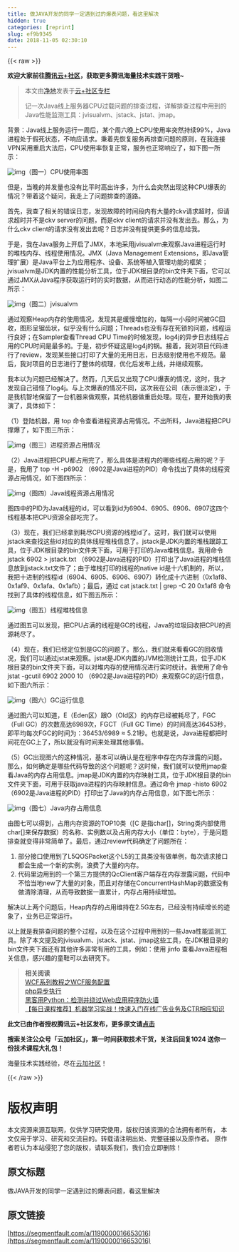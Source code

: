 ```yaml
---
title: 做JAVA开发的同学一定遇到过的爆表问题，看这里解决
hidden: true
categories: [reprint]
slug: ef9b9345
date: 2018-11-05 02:30:10
---
```


{{< raw >}}
<p><strong>&#x6B22;&#x8FCE;&#x5927;&#x5BB6;&#x524D;&#x5F80;<a href="https://cloud.tencent.com/developer/?fromSource=waitui" rel="nofollow noreferrer" target="_blank">&#x817E;&#x8BAF;&#x4E91;+&#x793E;&#x533A;</a>&#xFF0C;&#x83B7;&#x53D6;&#x66F4;&#x591A;&#x817E;&#x8BAF;&#x6D77;&#x91CF;&#x6280;&#x672F;&#x5B9E;&#x8DF5;&#x5E72;&#x8D27;&#x54E6;~</strong></p><blockquote>&#x672C;&#x6587;&#x7531;<a href="https://cloud.tencent.com/developer/user/1126000?fromSource=waitui" rel="nofollow noreferrer" target="_blank">&#x51C0;&#x5730;</a>&#x53D1;&#x8868;&#x4E8E;<a href="https://cloud.tencent.com/developer/column/3994?fromSource=waitui" rel="nofollow noreferrer" target="_blank">&#x4E91;+&#x793E;&#x533A;&#x4E13;&#x680F;</a><p>&#x8BB0;&#x4E00;&#x6B21;Java&#x7EBF;&#x4E0A;&#x670D;&#x52A1;&#x5668;CPU&#x8FC7;&#x8F7D;&#x95EE;&#x9898;&#x7684;&#x6392;&#x67E5;&#x8FC7;&#x7A0B;&#xFF0C;&#x8BE6;&#x89E3;&#x6392;&#x67E5;&#x8FC7;&#x7A0B;&#x4E2D;&#x7528;&#x5230;&#x7684;Java&#x6027;&#x80FD;&#x76D1;&#x6D4B;&#x5DE5;&#x5177;&#xFF1A;jvisualvm&#x3001;jstack&#x3001;jstat&#x3001;jmap&#x3002;</p></blockquote><p>&#x80CC;&#x666F;&#xFF1A;Java&#x7EBF;&#x4E0A;&#x670D;&#x52A1;&#x8FD0;&#x884C;&#x4E00;&#x5468;&#x540E;&#xFF0C;&#x67D0;&#x4E2A;&#x5468;&#x516D;&#x665A;&#x4E0A;CPU&#x4F7F;&#x7528;&#x7387;&#x7A81;&#x7136;&#x6301;&#x7EED;99%&#xFF0C;Java&#x8FDB;&#x7A0B;&#x5904;&#x4E8E;&#x5047;&#x6B7B;&#x72B6;&#x6001;&#xFF0C;&#x4E0D;&#x54CD;&#x5E94;&#x8BF7;&#x6C42;&#x3002;&#x79C9;&#x7740;&#x5148;&#x6062;&#x590D;&#x670D;&#x52A1;&#x518D;&#x6392;&#x67E5;&#x95EE;&#x9898;&#x7684;&#x539F;&#x5219;&#xFF0C;&#x5728;&#x6211;&#x8FDE;&#x63A5;VPN&#x91C7;&#x7528;&#x91CD;&#x542F;&#x5927;&#x6CD5;&#x540E;&#xFF0C;CPU&#x4F7F;&#x7528;&#x7387;&#x6062;&#x590D;&#x6B63;&#x5E38;&#xFF0C;&#x670D;&#x52A1;&#x4E5F;&#x6B63;&#x5E38;&#x54CD;&#x5E94;&#x4E86;&#xFF0C;&#x5982;&#x4E0B;&#x56FE;&#x4E00;&#x6240;&#x793A;&#xFF1A;</p><p><span class="img-wrap"><img data-src="/img/remote/1460000016653019?w=1600&amp;h=520" src="https://static.alili.tech/img/remote/1460000016653019?w=1600&amp;h=520" alt="img" title="img" style="cursor:pointer;display:inline"></span>&#xFF08;&#x56FE;&#x4E00;&#xFF09;CPU&#x4F7F;&#x7528;&#x7387;&#x56FE;</p><p>&#x4F46;&#x662F;&#xFF0C;&#x5F53;&#x665A;&#x7684;&#x5E76;&#x53D1;&#x91CF;&#x4E5F;&#x6CA1;&#x6709;&#x6BD4;&#x5E73;&#x65F6;&#x9AD8;&#x51FA;&#x8BB8;&#x591A;&#xFF0C;&#x4E3A;&#x4EC0;&#x4E48;&#x4F1A;&#x7A81;&#x7136;&#x51FA;&#x73B0;&#x8FD9;&#x79CD;CPU&#x7206;&#x8868;&#x7684;&#x60C5;&#x51B5;&#xFF1F;&#x5E26;&#x7740;&#x8FD9;&#x4E2A;&#x7591;&#x95EE;&#xFF0C;&#x6211;&#x8D70;&#x4E0A;&#x4E86;&#x95EE;&#x9898;&#x6392;&#x67E5;&#x7684;&#x9053;&#x8DEF;&#x3002;</p><p>&#x9996;&#x5148;&#xFF0C;&#x6211;&#x67E5;&#x4E86;&#x76F8;&#x5173;&#x7684;&#x9519;&#x8BEF;&#x65E5;&#x5FD7;&#xFF0C;&#x53D1;&#x73B0;&#x6545;&#x969C;&#x7684;&#x65F6;&#x95F4;&#x6BB5;&#x5185;&#x6709;&#x5927;&#x91CF;&#x7684;ckv&#x8BF7;&#x6C42;&#x8D85;&#x65F6;&#xFF0C;&#x4F46;&#x8BF7;&#x6C42;&#x8D85;&#x65F6;&#x5E76;&#x4E0D;&#x662F;ckv server&#x7684;&#x95EE;&#x9898;&#xFF0C;&#x800C;&#x662F;ckv client&#x7684;&#x8BF7;&#x6C42;&#x5E76;&#x6CA1;&#x6709;&#x53D1;&#x51FA;&#x53BB;&#x3002;&#x90A3;&#x4E48;&#xFF0C;&#x4E3A;&#x4EC0;&#x4E48;ckv client&#x7684;&#x8BF7;&#x6C42;&#x6CA1;&#x6709;&#x53D1;&#x51FA;&#x53BB;&#x5462;&#xFF1F;&#x65E5;&#x5FD7;&#x5E76;&#x6CA1;&#x6709;&#x63D0;&#x4F9B;&#x66F4;&#x591A;&#x7684;&#x4FE1;&#x606F;&#x7ED9;&#x6211;&#x3002;</p><p>&#x4E8E;&#x662F;&#xFF0C;&#x6211;&#x5728;Java&#x670D;&#x52A1;&#x4E0A;&#x5F00;&#x542F;&#x4E86;JMX&#xFF0C;&#x672C;&#x5730;&#x91C7;&#x7528;jvisualvm&#x6765;&#x89C2;&#x5BDF;Java&#x8FDB;&#x7A0B;&#x8FD0;&#x884C;&#x65F6;&#x7684;&#x5806;&#x6808;&#x5185;&#x5B58;&#x3001;&#x7EBF;&#x7A0B;&#x4F7F;&#x7528;&#x60C5;&#x51B5;&#x3002;JMX&#xFF08;Java Management Extensions&#xFF0C;&#x5373;Java&#x7BA1;&#x7406;&#x6269;&#x5C55;&#xFF09;&#x662F;Java&#x5E73;&#x53F0;&#x4E0A;&#x4E3A;&#x5E94;&#x7528;&#x7A0B;&#x5E8F;&#x3001;&#x8BBE;&#x5907;&#x3001;&#x7CFB;&#x7EDF;&#x7B49;&#x690D;&#x5165;&#x7BA1;&#x7406;&#x529F;&#x80FD;&#x7684;&#x6846;&#x67B6;&#xFF1B;jvisualvm&#x662F;JDK&#x5185;&#x7F6E;&#x7684;&#x6027;&#x80FD;&#x5206;&#x6790;&#x5DE5;&#x5177;&#xFF0C;&#x4F4D;&#x4E8E;JDK&#x6839;&#x76EE;&#x5F55;&#x7684;bin&#x6587;&#x4EF6;&#x5939;&#x4E0B;&#x9762;&#xFF0C;&#x5B83;&#x53EF;&#x4EE5;&#x901A;&#x8FC7;JMX&#x4ECE;Java&#x7A0B;&#x5E8F;&#x83B7;&#x53D6;&#x8FD0;&#x884C;&#x65F6;&#x7684;&#x5B9E;&#x65F6;&#x6570;&#x636E;&#xFF0C;&#x4ECE;&#x800C;&#x8FDB;&#x884C;&#x52A8;&#x6001;&#x7684;&#x6027;&#x80FD;&#x5206;&#x6790;&#xFF0C;&#x5982;&#x56FE;&#x4E8C;&#x6240;&#x793A;&#xFF1A;</p><p><span class="img-wrap"><img data-src="/img/remote/1460000016653020?w=3174&amp;h=2160" src="https://static.alili.tech/img/remote/1460000016653020?w=3174&amp;h=2160" alt="img" title="img" style="cursor:pointer;display:inline"></span>&#xFF08;&#x56FE;&#x4E8C;&#xFF09;jvisualvm</p><p>&#x901A;&#x8FC7;&#x89C2;&#x5BDF;Heap&#x5185;&#x5B58;&#x7684;&#x4F7F;&#x7528;&#x60C5;&#x51B5;&#xFF0C;&#x53D1;&#x73B0;&#x5176;&#x662F;&#x7F13;&#x6162;&#x589E;&#x52A0;&#x7684;&#xFF0C;&#x6BCF;&#x9694;&#x4E00;&#x5C0F;&#x6BB5;&#x65F6;&#x95F4;&#x88AB;GC&#x56DE;&#x6536;&#xFF0C;&#x56FE;&#x5F62;&#x5448;&#x952F;&#x9F7F;&#x72B6;&#xFF0C;&#x4F3C;&#x4E4E;&#x6CA1;&#x6709;&#x4EC0;&#x4E48;&#x95EE;&#x9898;&#xFF1B;Threads&#x4E5F;&#x6CA1;&#x6709;&#x5B58;&#x5728;&#x6B7B;&#x9501;&#x7684;&#x95EE;&#x9898;&#xFF0C;&#x7EBF;&#x7A0B;&#x8FD0;&#x884C;&#x826F;&#x597D;&#xFF1B;&#x5728;Sampler&#x67E5;&#x770B;Thread CPU Time&#x7684;&#x65F6;&#x5019;&#x53D1;&#x73B0;&#xFF0C;log4j&#x7684;&#x5F02;&#x6B65;&#x65E5;&#x5FD7;&#x7EBF;&#x7A0B;&#x5360;&#x7528;&#x7684;CPU&#x65F6;&#x95F4;&#x662F;&#x6700;&#x591A;&#x7684;&#x3002;&#x4E8E;&#x662F;&#xFF0C;&#x521D;&#x6B65;&#x6000;&#x7591;&#x8FD9;&#x662F;log4j&#x7684;&#x9505;&#x3002;&#x63A5;&#x7740;&#xFF0C;&#x6211;&#x5BF9;&#x9879;&#x76EE;&#x4EE3;&#x7801;&#x8FDB;&#x884C;&#x4E86;review&#xFF0C;&#x53D1;&#x73B0;&#x67D0;&#x4E9B;&#x63A5;&#x53E3;&#x6253;&#x5370;&#x4E86;&#x5927;&#x91CF;&#x7684;&#x65E0;&#x7528;&#x65E5;&#x5FD7;&#xFF0C;&#x65E5;&#x5FD7;&#x7EA7;&#x522B;&#x4F7F;&#x7528;&#x4E5F;&#x4E0D;&#x89C4;&#x8303;&#x3002;&#x6700;&#x540E;&#xFF0C;&#x6211;&#x5BF9;&#x9879;&#x76EE;&#x7684;&#x65E5;&#x5FD7;&#x8FDB;&#x884C;&#x4E86;&#x6574;&#x4F53;&#x7684;&#x68B3;&#x7406;&#xFF0C;&#x4F18;&#x5316;&#x540E;&#x53D1;&#x5E03;&#x4E0A;&#x7EBF;&#xFF0C;&#x5E76;&#x7EE7;&#x7EED;&#x89C2;&#x5BDF;&#x3002;</p><p>&#x6211;&#x672C;&#x4EE5;&#x4E3A;&#x95EE;&#x9898;&#x5DF2;&#x7ECF;&#x89E3;&#x51B3;&#x4E86;&#x3002;&#x7136;&#x800C;&#xFF0C;&#x51E0;&#x5929;&#x540E;&#x53C8;&#x51FA;&#x73B0;&#x4E86;CPU&#x7206;&#x8868;&#x7684;&#x60C5;&#x51B5;&#xFF0C;&#x8FD9;&#x65F6;&#xFF0C;&#x6211;&#x624D;&#x53D1;&#x73B0;&#x81EA;&#x5DF1;&#x9519;&#x602A;&#x4E86;log4j&#x3002;&#x4E0E;&#x4E0A;&#x6B21;&#x7206;&#x8868;&#x7684;&#x60C5;&#x51B5;&#x4E0D;&#x540C;&#xFF0C;&#x8FD9;&#x6B21;&#x6211;&#x5728;&#x516C;&#x53F8;&#xFF08;&#x8868;&#x793A;&#x5F88;&#x6DE1;&#x5B9A;&#xFF09;&#xFF0C;&#x4E8E;&#x662F;&#x6211;&#x673A;&#x667A;&#x5730;&#x4FDD;&#x7559;&#x4E86;&#x4E00;&#x53F0;&#x673A;&#x5668;&#x6765;&#x505A;&#x89C2;&#x5BDF;&#xFF0C;&#x5176;&#x4ED6;&#x673A;&#x5668;&#x505A;&#x91CD;&#x542F;&#x5904;&#x7406;&#x3002;&#x73B0;&#x5728;&#xFF0C;&#x8981;&#x5F00;&#x59CB;&#x6211;&#x7684;&#x8868;&#x6F14;&#x4E86;&#xFF0C;&#x5177;&#x4F53;&#x5982;&#x4E0B;&#xFF1A;</p><p>&#xFF08;1&#xFF09;&#x767B;&#x9646;&#x673A;&#x5668;&#xFF0C;&#x7528; top &#x547D;&#x4EE4;&#x67E5;&#x770B;&#x8FDB;&#x7A0B;&#x8D44;&#x6E90;&#x5360;&#x7528;&#x60C5;&#x51B5;&#x3002;&#x4E0D;&#x51FA;&#x6240;&#x6599;&#xFF0C;Java&#x8FDB;&#x7A0B;&#x628A;CPU&#x6491;&#x7206;&#x4E86;&#xFF0C;&#x5982;&#x4E0B;&#x56FE;&#x4E09;&#x6240;&#x793A;&#xFF1A;</p><p><span class="img-wrap"><img data-src="/img/remote/1460000016653021" src="https://static.alili.tech/img/remote/1460000016653021" alt="img" title="img" style="cursor:pointer;display:inline"></span>&#xFF08;&#x56FE;&#x4E09;&#xFF09;&#x8FDB;&#x7A0B;&#x8D44;&#x6E90;&#x5360;&#x7528;&#x60C5;&#x51B5;</p><p>&#xFF08;2&#xFF09;Java&#x8FDB;&#x7A0B;&#x628A;CPU&#x90FD;&#x5360;&#x7528;&#x5B8C;&#x4E86;&#xFF0C;&#x90A3;&#x4E48;&#x5177;&#x4F53;&#x662F;&#x8FDB;&#x7A0B;&#x5185;&#x7684;&#x54EA;&#x4E9B;&#x7EBF;&#x7A0B;&#x5360;&#x7528;&#x7684;&#x5462;&#xFF1F;&#x4E8E;&#x662F;&#xFF0C;&#x6211;&#x7528;&#x4E86; top -H -p6902 &#xFF08;6902&#x662F;Java&#x8FDB;&#x7A0B;&#x7684;PID&#xFF09;&#x547D;&#x4EE4;&#x627E;&#x51FA;&#x4E86;&#x5177;&#x4F53;&#x7684;&#x7EBF;&#x7A0B;&#x8D44;&#x6E90;&#x5360;&#x7528;&#x60C5;&#x51B5;&#xFF0C;&#x5982;&#x4E0B;&#x56FE;&#x56DB;&#x6240;&#x793A;&#xFF1A;</p><p><span class="img-wrap"><img data-src="/img/remote/1460000016653022" src="https://static.alili.tech/img/remote/1460000016653022" alt="img" title="img" style="cursor:pointer;display:inline"></span>&#xFF08;&#x56FE;&#x56DB;&#xFF09;Java&#x7EBF;&#x7A0B;&#x8D44;&#x6E90;&#x5360;&#x7528;&#x60C5;&#x51B5;</p><p>&#x56FE;&#x56DB;&#x4E2D;&#x7684;PID&#x4E3A;Java&#x7EBF;&#x7A0B;&#x7684;id&#xFF0C;&#x53EF;&#x4EE5;&#x770B;&#x5230;id&#x4E3A;6904&#x3001;6905&#x3001;6906&#x3001;6907&#x8FD9;&#x56DB;&#x4E2A;&#x7EBF;&#x7A0B;&#x57FA;&#x672C;&#x628A;CPU&#x8D44;&#x6E90;&#x5168;&#x90E8;&#x5403;&#x5B8C;&#x4E86;&#x3002;</p><p>&#xFF08;3&#xFF09;&#x73B0;&#x5728;&#xFF0C;&#x6211;&#x4EEC;&#x5DF2;&#x7ECF;&#x62FF;&#x5230;&#x8017;&#x5C3D;CPU&#x8D44;&#x6E90;&#x7684;&#x7EBF;&#x7A0B;id&#x4E86;&#x3002;&#x8FD9;&#x65F6;&#xFF0C;&#x6211;&#x4EEC;&#x5C31;&#x53EF;&#x4EE5;&#x4F7F;&#x7528;jstack&#x6765;&#x67E5;&#x627E;&#x8FD9;&#x4E9B;id&#x5BF9;&#x5E94;&#x7684;&#x5177;&#x4F53;&#x7EBF;&#x7A0B;&#x5806;&#x6808;&#x4FE1;&#x606F;&#x4E86;&#x3002;jstack&#x662F;JDK&#x5185;&#x7F6E;&#x7684;&#x5806;&#x6808;&#x8DDF;&#x8E2A;&#x5DE5;&#x5177;&#xFF0C;&#x4F4D;&#x4E8E;JDK&#x6839;&#x76EE;&#x5F55;&#x7684;bin&#x6587;&#x4EF6;&#x5939;&#x4E0B;&#x9762;&#xFF0C;&#x53EF;&#x7528;&#x4E8E;&#x6253;&#x5370;&#x7684;Java&#x5806;&#x6808;&#x4FE1;&#x606F;&#x3002;&#x6211;&#x7528;&#x547D;&#x4EE4; jstack 6902 &gt; jstack.txt &#xFF08;6902&#x662F;Java&#x8FDB;&#x7A0B;&#x7684;PID&#xFF09;&#x6253;&#x5370;&#x51FA;&#x4E86;Java&#x8FDB;&#x7A0B;&#x7684;&#x5806;&#x6808;&#x4FE1;&#x606F;&#x653E;&#x5230;jstack.txt&#x6587;&#x4EF6;&#x4E86;&#xFF1B;&#x7531;&#x4E8E;&#x5806;&#x6808;&#x6253;&#x5370;&#x7684;&#x7EBF;&#x7A0B;&#x7684;native id&#x662F;&#x5341;&#x516D;&#x673A;&#x5236;&#x7684;&#xFF0C;&#x6240;&#x4EE5;&#xFF0C;&#x6211;&#x628A;&#x5341;&#x8FDB;&#x5236;&#x7684;&#x7EBF;&#x7A0B;id&#xFF08;6904&#x3001;6905&#x3001;6906&#x3001;6907&#xFF09;&#x8F6C;&#x5316;&#x6210;&#x5341;&#x516D;&#x8FDB;&#x5236;&#xFF08;0x1af8&#x3001;0x1af9&#x3001;0x1afa&#x3001;0x1afb&#xFF09;&#xFF1B;&#x6700;&#x540E;&#xFF0C;&#x901A;&#x8FC7; cat jstack.txt | grep -C 20 0x1af8 &#x547D;&#x4EE4;&#x627E;&#x5230;&#x4E86;&#x5177;&#x4F53;&#x7684;&#x7EBF;&#x7A0B;&#x4FE1;&#x606F;&#xFF0C;&#x5982;&#x4E0B;&#x56FE;&#x4E94;&#x6240;&#x793A;&#xFF1A;</p><p><span class="img-wrap"><img data-src="/img/remote/1460000016653023?w=1334&amp;h=422" src="https://static.alili.tech/img/remote/1460000016653023?w=1334&amp;h=422" alt="img" title="img" style="cursor:pointer;display:inline"></span>&#xFF08;&#x56FE;&#x4E94;&#xFF09;&#x7EBF;&#x7A0B;&#x5806;&#x6808;&#x4FE1;&#x606F;</p><p>&#x901A;&#x8FC7;&#x56FE;&#x4E94;&#x53EF;&#x4EE5;&#x53D1;&#x73B0;&#xFF0C;&#x628A;CPU&#x5360;&#x6EE1;&#x7684;&#x7EBF;&#x7A0B;&#x662F;GC&#x7684;&#x7EBF;&#x7A0B;&#xFF0C;Java&#x7684;&#x5783;&#x573E;&#x56DE;&#x6536;&#x628A;CPU&#x7684;&#x8D44;&#x6E90;&#x8017;&#x5C3D;&#x4E86;&#x3002;</p><p>&#xFF08;4&#xFF09;&#x73B0;&#x5728;&#xFF0C;&#x6211;&#x4EEC;&#x5DF2;&#x7ECF;&#x5B9A;&#x4F4D;&#x5230;&#x662F;GC&#x7684;&#x95EE;&#x9898;&#x4E86;&#x3002;&#x90A3;&#x4E48;&#xFF0C;&#x6211;&#x4EEC;&#x5C31;&#x6765;&#x770B;&#x770B;GC&#x7684;&#x56DE;&#x6536;&#x60C5;&#x51B5;&#xFF0C;&#x6211;&#x4EEC;&#x53EF;&#x4EE5;&#x901A;&#x8FC7;jstat&#x6765;&#x89C2;&#x5BDF;&#x3002;jstat&#x662F;JDK&#x5185;&#x7F6E;&#x7684;JVM&#x68C0;&#x6D4B;&#x7EDF;&#x8BA1;&#x5DE5;&#x5177;&#xFF0C;&#x4F4D;&#x4E8E;JDK&#x6839;&#x76EE;&#x5F55;&#x7684;bin&#x6587;&#x4EF6;&#x5939;&#x4E0B;&#x9762;&#xFF0C;&#x53EF;&#x4EE5;&#x5BF9;&#x5806;&#x5185;&#x5B58;&#x7684;&#x4F7F;&#x7528;&#x60C5;&#x51B5;&#x8FDB;&#x884C;&#x5B9E;&#x65F6;&#x7EDF;&#x8BA1;&#x3002;&#x6211;&#x4F7F;&#x7528;&#x4E86;&#x547D;&#x4EE4; jstat -gcutil 6902 2000 10 &#xFF08;6902&#x662F;Java&#x8FDB;&#x7A0B;&#x7684;PID&#xFF09;&#x6765;&#x89C2;&#x5BDF;GC&#x7684;&#x8FD0;&#x884C;&#x4FE1;&#x606F;&#xFF0C;&#x5982;&#x4E0B;&#x56FE;&#x516D;&#x6240;&#x793A;&#xFF1A;</p><p><span class="img-wrap"><img data-src="/img/remote/1460000016653024" src="https://static.alili.tech/img/remote/1460000016653024" alt="img" title="img" style="cursor:pointer"></span>&#xFF08;&#x56FE;&#x516D;&#xFF09;GC&#x8FD0;&#x884C;&#x4FE1;&#x606F;</p><p>&#x901A;&#x8FC7;&#x56FE;&#x516D;&#x53EF;&#x4EE5;&#x77E5;&#x9053;&#xFF0C;E&#xFF08;Eden&#x533A;&#xFF09;&#x8DDF;O&#xFF08;Old&#x533A;&#xFF09;&#x7684;&#x5185;&#x5B58;&#x5DF2;&#x7ECF;&#x88AB;&#x8017;&#x5C3D;&#x4E86;&#xFF0C;FGC&#xFF08;Full GC&#xFF09;&#x7684;&#x6B21;&#x6570;&#x9AD8;&#x8FBE;6989&#x6B21;&#xFF0C;FGCT&#xFF08;Full GC Time&#xFF09;&#x7684;&#x65F6;&#x95F4;&#x9AD8;&#x8FBE;36453&#x79D2;&#xFF0C;&#x5373;&#x5E73;&#x5747;&#x6BCF;&#x6B21;FGC&#x7684;&#x65F6;&#x95F4;&#x4E3A;&#xFF1A;36453/6989 &#x2248; 5.21&#x79D2;&#x3002;&#x4E5F;&#x5C31;&#x662F;&#x8BF4;&#xFF0C;Java&#x8FDB;&#x7A0B;&#x90FD;&#x628A;&#x65F6;&#x95F4;&#x82B1;&#x5728;GC&#x4E0A;&#x4E86;&#xFF0C;&#x6240;&#x4EE5;&#x5C31;&#x6CA1;&#x6709;&#x65F6;&#x95F4;&#x6765;&#x5904;&#x7406;&#x5176;&#x4ED6;&#x4E8B;&#x60C5;&#x3002;</p><p>&#xFF08;5&#xFF09;GC&#x51FA;&#x73B0;&#x56FE;&#x516D;&#x7684;&#x8FD9;&#x79CD;&#x60C5;&#x51B5;&#xFF0C;&#x57FA;&#x672C;&#x53EF;&#x4EE5;&#x786E;&#x8BA4;&#x662F;&#x5728;&#x7A0B;&#x5E8F;&#x4E2D;&#x5B58;&#x5728;&#x5185;&#x5B58;&#x6CC4;&#x9732;&#x7684;&#x95EE;&#x9898;&#x3002;&#x90A3;&#x4E48;&#xFF0C;&#x5982;&#x4F55;&#x786E;&#x5B9A;&#x662F;&#x54EA;&#x4E9B;&#x4EE3;&#x7801;&#x5BFC;&#x81F4;&#x7684;&#x8FD9;&#x4E2A;&#x95EE;&#x9898;&#x5462;&#xFF1F;&#x8FD9;&#x65F6;&#x5019;&#xFF0C;&#x6211;&#x4EEC;&#x5C31;&#x53EF;&#x4EE5;&#x4F7F;&#x7528;jmap&#x67E5;&#x770B;Java&#x7684;&#x5185;&#x5B58;&#x5360;&#x7528;&#x4FE1;&#x606F;&#x3002;jmap&#x662F;JDK&#x5185;&#x7F6E;&#x7684;&#x5185;&#x5B58;&#x6620;&#x5C04;&#x5DE5;&#x5177;&#xFF0C;&#x4F4D;&#x4E8E;JDK&#x6839;&#x76EE;&#x5F55;&#x7684;bin&#x6587;&#x4EF6;&#x5939;&#x4E0B;&#x9762;&#xFF0C;&#x53EF;&#x7528;&#x4E8E;&#x83B7;&#x53D6;java&#x8FDB;&#x7A0B;&#x7684;&#x5185;&#x5B58;&#x6620;&#x5C04;&#x4FE1;&#x606F;&#x3002;&#x901A;&#x8FC7;&#x547D;&#x4EE4; jmap -histo 6902 &#xFF08;6902&#x662F;Java&#x8FDB;&#x7A0B;&#x7684;PID&#xFF09;&#x6253;&#x5370;&#x51FA;&#x4E86;Java&#x7684;&#x5185;&#x5B58;&#x5360;&#x7528;&#x4FE1;&#x606F;&#xFF0C;&#x5982;&#x4E0B;&#x56FE;&#x4E03;&#x6240;&#x793A;&#xFF1A;</p><p><span class="img-wrap"><img data-src="/img/remote/1460000016653025?w=1902&amp;h=572" src="https://static.alili.tech/img/remote/1460000016653025?w=1902&amp;h=572" alt="img" title="img" style="cursor:pointer;display:inline"></span>&#xFF08;&#x56FE;&#x4E03;&#xFF09;Java&#x5185;&#x5B58;&#x5360;&#x7528;&#x4FE1;&#x606F;</p><p>&#x7531;&#x56FE;&#x4E03;&#x53EF;&#x4EE5;&#x5F97;&#x5230;&#xFF0C;&#x5360;&#x7528;&#x5185;&#x5B58;&#x8D44;&#x6E90;&#x7684;TOP10&#x7C7B;&#xFF08;[C &#x662F;&#x6307;char[]&#xFF0C;String&#x7C7B;&#x5185;&#x90E8;&#x4F7F;&#x7528;char[]&#x6765;&#x4FDD;&#x5B58;&#x6570;&#x636E;&#xFF09;&#x7684;&#x540D;&#x79F0;&#x3001;&#x5B9E;&#x4F8B;&#x6570;&#x4EE5;&#x53CA;&#x5360;&#x7528;&#x5185;&#x5B58;&#x5927;&#x5C0F;&#xFF08;&#x5355;&#x4F4D;&#xFF1A;byte&#xFF09;&#xFF0C;&#x4E8E;&#x662F;&#x95EE;&#x9898;&#x6392;&#x67E5;&#x5C31;&#x53D8;&#x5F97;&#x975E;&#x5E38;&#x7B80;&#x5355;&#x4E86;&#x3002;&#x6700;&#x540E;&#xFF0C;&#x901A;&#x8FC7;review&#x4EE3;&#x7801;&#x786E;&#x5B9A;&#x4E86;&#x95EE;&#x9898;&#x6240;&#x5728;&#xFF1A;</p><ol><li>&#x90E8;&#x5206;&#x63A5;&#x53E3;&#x4F7F;&#x7528;&#x5230;&#x4E86;L5QOSPacket&#x8FD9;&#x4E2A;L5&#x7684;&#x5DE5;&#x5177;&#x7C7B;&#x6CA1;&#x6709;&#x505A;&#x5355;&#x4F8B;&#xFF0C;&#x6BCF;&#x6B21;&#x8BF7;&#x6C42;&#x63A5;&#x53E3;&#x90FD;&#x4F1A;&#x751F;&#x6210;&#x4E00;&#x4E2A;&#x65B0;&#x7684;&#x5B9E;&#x4F8B;&#xFF0C;&#x6D6A;&#x8D39;&#x4E86;&#x5927;&#x91CF;&#x7684;&#x5185;&#x5B58;&#x3002;</li><li>&#x4EE3;&#x7801;&#x91CC;&#x8FB9;&#x7528;&#x5230;&#x7684;&#x4E00;&#x4E2A;&#x7B2C;&#x4E09;&#x65B9;&#x63D0;&#x4F9B;&#x7684;QcClient&#x5BA2;&#x6237;&#x7AEF;&#x5B58;&#x5728;&#x5185;&#x5B58;&#x6CC4;&#x9732;&#x95EE;&#x9898;&#xFF0C;&#x4EE3;&#x7801;&#x4E2D;&#x4E0D;&#x6070;&#x5F53;&#x5730;new&#x4E86;&#x5927;&#x91CF;&#x7684;&#x5BF9;&#x8C61;&#xFF0C;&#x800C;&#x4E14;&#x5BF9;&#x5B58;&#x50A8;&#x5728;ConcurrentHashMap&#x7684;&#x6570;&#x636E;&#x6CA1;&#x6709;&#x505A;&#x6E05;&#x9664;&#x6E05;&#x7406;&#xFF0C;&#x4ECE;&#x800C;&#x5BFC;&#x81F4;&#x6570;&#x636E;&#x4E00;&#x76F4;&#x7D2F;&#x8BA1;&#xFF0C;&#x5185;&#x5B58;&#x5360;&#x7528;&#x6301;&#x7EED;&#x589E;&#x52A0;&#x3002;</li></ol><p>&#x89E3;&#x51B3;&#x4EE5;&#x4E0A;&#x4E24;&#x4E2A;&#x95EE;&#x9898;&#x540E;&#xFF0C;Heap&#x5185;&#x5B58;&#x7684;&#x5360;&#x7528;&#x7EF4;&#x6301;&#x5728;2.5G&#x5DE6;&#x53F3;&#xFF0C;&#x5DF2;&#x7ECF;&#x6CA1;&#x6709;&#x6301;&#x7EED;&#x589E;&#x957F;&#x7684;&#x8FF9;&#x8C61;&#x4E86;&#xFF0C;&#x4E1A;&#x52A1;&#x5DF2;&#x6B63;&#x5E38;&#x8FD0;&#x884C;&#x3002;</p><p>&#x4EE5;&#x4E0A;&#x5C31;&#x662F;&#x6211;&#x6392;&#x67E5;&#x95EE;&#x9898;&#x7684;&#x6574;&#x4E2A;&#x8FC7;&#x7A0B;&#xFF0C;&#x4EE5;&#x53CA;&#x5728;&#x8FD9;&#x4E2A;&#x8FC7;&#x7A0B;&#x4E2D;&#x7528;&#x5230;&#x7684;&#x4E00;&#x4E9B;Java&#x6027;&#x80FD;&#x76D1;&#x6D4B;&#x5DE5;&#x5177;&#x3002;&#x9664;&#x4E86;&#x672C;&#x6587;&#x63D0;&#x53CA;&#x7684;jvisualvm&#x3001;jstack&#x3001;jstat&#x3001;jmap&#x8FD9;&#x4E9B;&#x5DE5;&#x5177;&#xFF0C;&#x5728;JDK&#x6839;&#x76EE;&#x5F55;&#x7684;bin&#x6587;&#x4EF6;&#x5939;&#x4E0B;&#x9762;&#x8FD8;&#x6709;&#x5176;&#x4ED6;&#x8BB8;&#x591A;&#x975E;&#x5E38;&#x6709;&#x7528;&#x7684;&#x5DE5;&#x5177;&#xFF0C;&#x4F8B;&#x5982;&#xFF1A;&#x4F7F;&#x7528; jinfo &#x67E5;&#x770B;Java&#x8FDB;&#x7A0B;&#x76F8;&#x5173;&#x4FE1;&#x606F;&#xFF0C;&#x611F;&#x5174;&#x8DA3;&#x7684;&#x7AE5;&#x978B;&#x53EF;&#x4EE5;&#x53BB;&#x7814;&#x7A76;&#x4E0B;&#x3002;</p><blockquote><strong>&#x76F8;&#x5173;&#x9605;&#x8BFB;</strong><br><a href="https://cloud.tencent.com/developer/article/1029542?fromSource=waitui" rel="nofollow noreferrer" target="_blank">WCF&#x7CFB;&#x5217;&#x6559;&#x7A0B;&#x4E4B;WCF&#x670D;&#x52A1;&#x914D;&#x7F6E;</a><br><a href="https://cloud.tencent.com/developer/article/1054820?fromSource=waitui" rel="nofollow noreferrer" target="_blank">php&#x5F02;&#x6B65;&#x6267;&#x884C;</a><br><a href="https://cloud.tencent.com/developer/article/1189214?fromSource=waitui" rel="nofollow noreferrer" target="_blank">&#x9ED1;&#x5BA2;&#x7528;Python&#xFF1A;&#x68C0;&#x6D4B;&#x5E76;&#x7ED5;&#x8FC7;Web&#x5E94;&#x7528;&#x7A0B;&#x5E8F;&#x9632;&#x706B;&#x5899;</a><br><a href="https://cloud.tencent.com/developer/edu/course-1128?fromSource=waitui" rel="nofollow noreferrer" target="_blank">&#x3010;&#x6BCF;&#x65E5;&#x8BFE;&#x7A0B;&#x63A8;&#x8350;&#x3011;&#x673A;&#x5668;&#x5B66;&#x4E60;&#x5B9E;&#x6218;&#xFF01;&#x5FEB;&#x901F;&#x5165;&#x95E8;&#x5728;&#x7EBF;&#x5E7F;&#x544A;&#x4E1A;&#x52A1;&#x53CA;CTR&#x76F8;&#x5E94;&#x77E5;&#x8BC6;</a></blockquote><p><strong>&#x6B64;&#x6587;&#x5DF2;&#x7531;&#x4F5C;&#x8005;&#x6388;&#x6743;&#x817E;&#x8BAF;&#x4E91;+&#x793E;&#x533A;&#x53D1;&#x5E03;&#xFF0C;&#x66F4;&#x591A;&#x539F;&#x6587;&#x8BF7;<a href="https://cloud.tencent.com/developer/article/1158981?fromSource=waitui" rel="nofollow noreferrer" target="_blank">&#x70B9;&#x51FB;</a></strong></p><p><strong>&#x641C;&#x7D22;&#x5173;&#x6CE8;&#x516C;&#x4F17;&#x53F7;&#x300C;&#x4E91;&#x52A0;&#x793E;&#x533A;&#x300D;&#xFF0C;&#x7B2C;&#x4E00;&#x65F6;&#x95F4;&#x83B7;&#x53D6;&#x6280;&#x672F;&#x5E72;&#x8D27;&#xFF0C;&#x5173;&#x6CE8;&#x540E;&#x56DE;&#x590D;1024 &#x9001;&#x4F60;&#x4E00;&#x4EFD;&#x6280;&#x672F;&#x8BFE;&#x7A0B;&#x5927;&#x793C;&#x5305;&#xFF01;</strong></p><p>&#x6D77;&#x91CF;&#x6280;&#x672F;&#x5B9E;&#x8DF5;&#x7ECF;&#x9A8C;&#xFF0C;&#x5C3D;&#x5728;<a href="https://cloud.tencent.com/developer?fromSource=waitui" rel="nofollow noreferrer" target="_blank">&#x4E91;&#x52A0;&#x793E;&#x533A;</a>&#xFF01;</p>
{{< /raw >}}

# 版权声明
本文资源来源互联网，仅供学习研究使用，版权归该资源的合法拥有者所有，
本文仅用于学习、研究和交流目的。转载请注明出处、完整链接以及原作者。
原作者若认为本站侵犯了您的版权，请联系我们，我们会立即删除！

## 原文标题
做JAVA开发的同学一定遇到过的爆表问题，看这里解决

## 原文链接
[https://segmentfault.com/a/1190000016653016](https://segmentfault.com/a/1190000016653016)

